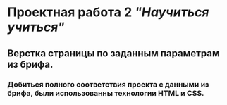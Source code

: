 # Проектная работа 2 *"Научиться учиться"*
## Верстка страницы по заданным параметрам из брифа.
### Добиться полного соответствия проекта с данными из брифа, были использованны технологии HTML и CSS.